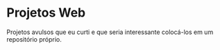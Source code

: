 # Projetos Web
 Projetos avulsos que eu curti e que seria interessante colocá-los em um repositório próprio.
